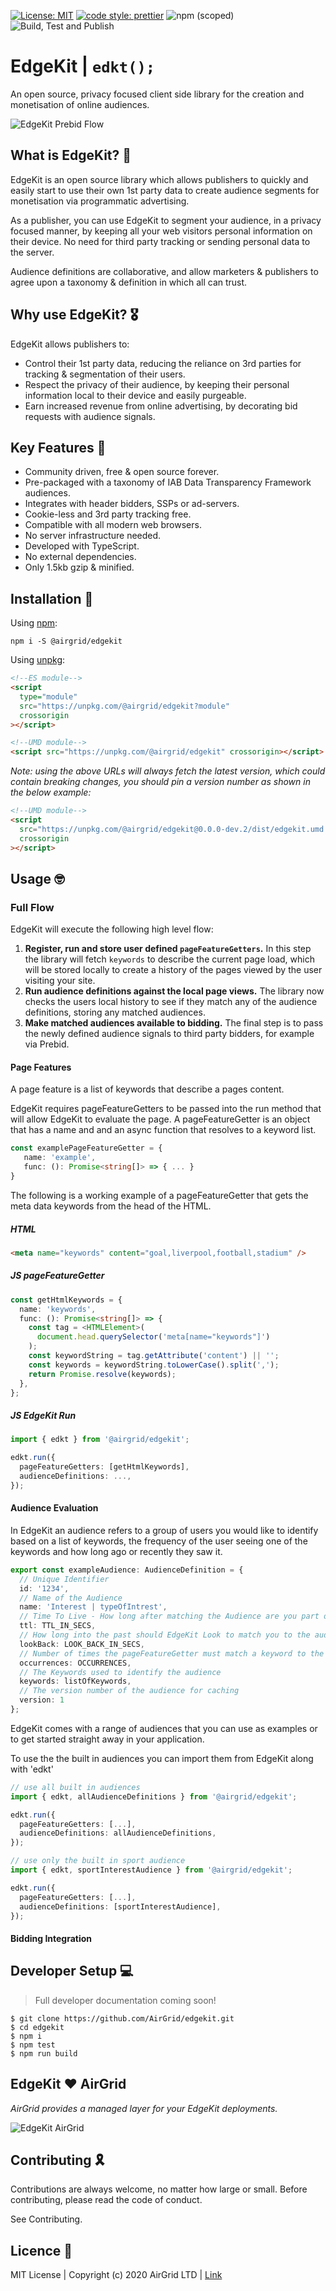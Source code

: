 [![License: MIT](https://img.shields.io/badge/License-MIT-yellow.svg?style=flat-square)](https://opensource.org/licenses/MIT)
[![code style: prettier](https://img.shields.io/badge/code_style-prettier-ff69b4.svg?style=flat-square)](https://github.com/prettier/prettier)
![npm (scoped)](https://img.shields.io/npm/v/@airgrid/edgekit?style=flat-square)
![Build, Test and Publish](https://github.com/AirGrid/edgekit/workflows/Build,%20Test%20and%20maybe%20Publish/badge.svg?style=flat-square)

# EdgeKit | `edkt();`

An open source, privacy focused client side library for the creation and monetisation of online audiences.

![EdgeKit Prebid Flow](./docs/images/edgekit-prebid-flow.svg?raw=true)

## What is EdgeKit? 🤔

EdgeKit is an open source library which allows publishers to quickly and easily start to use their own 1st party data to create audience segments for monetisation via programmatic advertising.

As a publisher, you can use EdgeKit to segment your audience, in a privacy focused manner, by keeping all your web visitors personal information on their device. No need for third party tracking or sending personal data to the server.

Audience definitions are collaborative, and allow marketers & publishers to agree upon a taxonomy & definition in which all can trust.

## Why use EdgeKit? 🎖️

EdgeKit allows publishers to:

- Control their 1st party data, reducing the reliance on 3rd parties for tracking & segmentation of their users.
- Respect the privacy of their audience, by keeping their personal information local to their device and easily purgeable.
- Earn increased revenue from online advertising, by decorating bid requests with audience signals.

## Key Features 🔑

- Community driven, free & open source forever.
- Pre-packaged with a taxonomy of IAB Data Transparency Framework audiences.
- Integrates with header bidders, SSPs or ad-servers.
- Cookie-less and 3rd party tracking free.
- Compatible with all modern web browsers.
- No server infrastructure needed.
- Developed with TypeScript.
- No external dependencies.
- Only 1.5kb gzip & minified.

## Installation 🚪

Using [npm](https://www.npmjs.com/):

```shell
npm i -S @airgrid/edgekit
```

Using [unpkg](https://unpkg.com/):

```html
<!--ES module-->
<script
  type="module"
  src="https://unpkg.com/@airgrid/edgekit?module"
  crossorigin
></script>

<!--UMD module-->
<script src="https://unpkg.com/@airgrid/edgekit" crossorigin></script>
```

_Note: using the above URLs will always fetch the latest version, which could contain breaking changes, you should pin a version number as shown in the below example:_

```html
<!--UMD module-->
<script
  src="https://unpkg.com/@airgrid/edgekit@0.0.0-dev.2/dist/edgekit.umd.js"
  crossorigin
></script>
```

## Usage 🤓

### Full Flow

EdgeKit will execute the following high level flow:

1. **Register, run and store user defined `pageFeatureGetters`.**
   In this step the library will fetch `keywords` to describe the current page load, which will be stored locally to create a history of the pages viewed by the user visiting your site.
2. **Run audience definitions against the local page views.**
   The library now checks the users local history to see if they match any of the audience definitions, storing any matched audiences.
3. **Make matched audiences available to bidding.**
   The final step is to pass the newly defined audience signals to third party bidders, for example via Prebid.

#### Page Features

A page feature is a list of keywords that describe a pages content.

EdgeKit requires pageFeatureGetters to be passed into the run method that will allow EdgeKit to evaluate the page. A pageFeatureGetter is an object that has a name and and an async function that resolves to a keyword list.

```typescript
const examplePageFeatureGetter = {
   name: 'example',
   func: (): Promise<string[]> => { ... }
}
```

The following is a working example of a pageFeatureGetter that gets the meta data keywords from the head of the HTML.

##### HTML

```html
<meta name="keywords" content="goal,liverpool,football,stadium" />
```

##### JS pageFeatureGetter

```typescript
const getHtmlKeywords = {
  name: 'keywords',
  func: (): Promise<string[]> => {
    const tag = <HTMLElement>(
      document.head.querySelector('meta[name="keywords"]')
    );
    const keywordString = tag.getAttribute('content') || '';
    const keywords = keywordString.toLowerCase().split(',');
    return Promise.resolve(keywords);
  },
};
```

##### JS EdgeKit Run

```typescript
import { edkt } from '@airgrid/edgekit';

edkt.run({
  pageFeatureGetters: [getHtmlKeywords],
  audienceDefinitions: ...,
});
```

#### Audience Evaluation

In EdgeKit an audience refers to a group of users you would like to identify based on a list of keywords, the frequency of the user seeing one of the keywords and how long ago or recently they saw it.

```typescript
export const exampleAudience: AudienceDefinition = {
  // Unique Identifier
  id: '1234',
  // Name of the Audience
  name: 'Interest | typeOfIntrest',
  // Time To Live - How long after matching the Audience are you part of it
  ttl: TTL_IN_SECS,
  // How long into the past should EdgeKit Look to match you to the audience
  lookBack: LOOK_BACK_IN_SECS,
  // Number of times the pageFeatureGetter must match a keyword to the keywords listed below
  occurrences: OCCURRENCES,
  // The Keywords used to identify the audience
  keywords: listOfKeywords,
  // The version number of the audience for caching
  version: 1
};
```

EdgeKit comes with a range of audiences that you can use as examples or to get started straight away in your application.

To use the the built in audiences you can import them from EdgeKit along with 'edkt'

```typescript
// use all built in audiences
import { edkt, allAudienceDefinitions } from '@airgrid/edgekit';

edkt.run({
  pageFeatureGetters: [...],
  audienceDefinitions: allAudienceDefinitions,
});

// use only the built in sport audience
import { edkt, sportInterestAudience } from '@airgrid/edgekit';

edkt.run({
  pageFeatureGetters: [...],
  audienceDefinitions: [sportInterestAudience],
});

```

#### Bidding Integration

## Developer Setup 💻

> Full developer documentation coming soon!

```
$ git clone https://github.com/AirGrid/edgekit.git
$ cd edgekit
$ npm i
$ npm test
$ npm run build
```

## EdgeKit ❤️ AirGrid

_AirGrid provides a managed layer for your EdgeKit deployments._

![EdgeKit AirGrid](./docs/images/edgekit-airgrid.svg?raw=true)

## Contributing 🎗️

Contributions are always welcome, no matter how large or small. Before contributing, please read the code of conduct.

See Contributing.

## Licence 💮

MIT License | Copyright (c) 2020 AirGrid LTD | [Link](./LICENSE)
